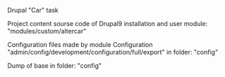 Drupal "Car" task



Project content sourse code of Drupal9 installation
and user module:
"modules/custom/altercar"

Configuration files made by module Configuration "admin/config/development/configuration/full/export"
in folder:
"config"

Dump of base in folder:
"config"


